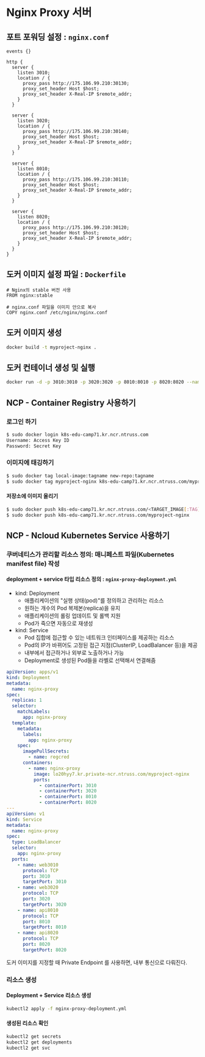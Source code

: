 # Nginx Proxy 서버

## 포트 포워딩 설정 : `nginx.conf`

```
events {}

http {
  server {
    listen 3010;
    location / {
      proxy_pass http://175.106.99.210:30130;
      proxy_set_header Host $host;
      proxy_set_header X-Real-IP $remote_addr;
    }
  }

  server {
    listen 3020;
    location / {
      proxy_pass http://175.106.99.210:30140;
      proxy_set_header Host $host;
      proxy_set_header X-Real-IP $remote_addr;
    }
  }

  server {
    listen 8010;
    location / {
      proxy_pass http://175.106.99.210:30110;
      proxy_set_header Host $host;
      proxy_set_header X-Real-IP $remote_addr;
    }
  }

  server {
    listen 8020;
    location / {
      proxy_pass http://175.106.99.210:30120;
      proxy_set_header Host $host;
      proxy_set_header X-Real-IP $remote_addr;
    }
  }
}
```

## 도커 이미지 설정 파일 : `Dockerfile`

```
# Nginx의 stable 버전 사용
FROM nginx:stable

# nginx.conf 파일을 이미지 안으로 복사
COPY nginx.conf /etc/nginx/nginx.conf
```

## 도커 이미지 생성

```bash
docker build -t myproject-nginx .
```

## 도커 컨테이너 생성 및 실행

```bash
docker run -d -p 3010:3010 -p 3020:3020 -p 8010:8010 -p 8020:8020 --name nginx-proxy myproject-nginx
```

## NCP - Container Registry 사용하기

### 로그인 하기

```bash
$ sudo docker login k8s-edu-camp71.kr.ncr.ntruss.com
Username: Access Key ID
Password: Secret Key
```

### 이미지에 태깅하기

```bash
$ sudo docker tag local-image:tagname new-repo:tagname
$ sudo docker tag myproject-nginx k8s-edu-camp71.kr.ncr.ntruss.com/myproject-nginx
```

#### 저장소에 이미지 올리기

```bash
$ sudo docker push k8s-edu-camp71.kr.ncr.ntruss.com/<TARGET_IMAGE[:TAG]>
$ sudo docker push k8s-edu-camp71.kr.ncr.ntruss.com/myproject-nginx
```

## NCP - Ncloud Kubernetes Service 사용하기

### 쿠버네티스가 관리할 리소스 정의: 매니페스트 파일(Kubernetes manifest file) 작성

#### deployment + service 타입 리소스 정의 : `nginx-proxy-deployment.yml`

- kind: Deployment
  - 애플리케이션의 "실행 상태(pod)"를 정의하고 관리하는 리소스
  - 원하는 개수의 Pod 복제본(replica)을 유지
  - 애플리케이션의 롤링 업데이트 및 롤백 지원
  - Pod가 죽으면 자동으로 재생성
- kind: Service
  - Pod 집합에 접근할 수 있는 네트워크 인터페이스를 제공하는 리소스
  - Pod의 IP가 바뀌어도 고정된 접근 지점(ClusterIP, LoadBalancer 등)을 제공
  - 내부에서 접근하거나 외부로 노출하거나 가능
  - Deployment로 생성된 Pod들을 라벨로 선택해서 연결해줌

```yaml
apiVersion: apps/v1
kind: Deployment
metadata:
  name: nginx-proxy
spec:
  replicas: 1
  selector:
    matchLabels:
      app: nginx-proxy
  template:
    metadata:
      labels:
        app: nginx-proxy
    spec:
      imagePullSecrets:
        - name: regcred
      containers:
        - name: nginx-proxy
          image: lo20hyy7.kr.private-ncr.ntruss.com/myproject-nginx
          ports:
            - containerPort: 3010
            - containerPort: 3020
            - containerPort: 8010
            - containerPort: 8020
---
apiVersion: v1
kind: Service
metadata:
  name: nginx-proxy
spec:
  type: LoadBalancer
  selector:
    app: nginx-proxy
  ports:
    - name: web3010
      protocol: TCP
      port: 3010
      targetPort: 3010
    - name: web3020
      protocol: TCP
      port: 3020
      targetPort: 3020
    - name: api8010
      protocol: TCP
      port: 8010
      targetPort: 8010
    - name: api8020
      protocol: TCP
      port: 8020
      targetPort: 8020
```

도커 이미지를 지정할 때 Private Endpoint 를 사용하면, 내부 통신으로 다뤄진다.

### 리소스 생성

#### Deployment + Service 리소스 생성

```bash
kubectl2 apply -f nginx-proxy-deployment.yml
```

#### 생성된 리소스 확인

```bash
kubectl2 get secrets
kubectl2 get deployments
kubectl2 get svc
```
